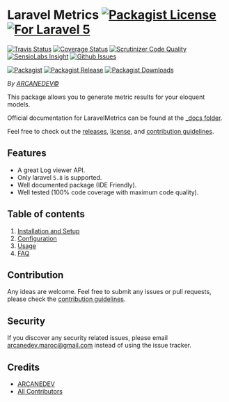 # Laravel Metrics [![Packagist License][badge_license]](LICENSE.md) [![For Laravel 5][badge_laravel]][link-github-repo]

[![Travis Status][badge_build]][link-travis]
[![Coverage Status][badge_coverage]][link-scrutinizer]
[![Scrutinizer Code Quality][badge_quality]][link-scrutinizer]
[![SensioLabs Insight][badge_insight]][link-insight]
[![Github Issues][badge_issues]][link-github-issues]

[![Packagist][badge_package]][link-packagist]
[![Packagist Release][badge_release]][link-packagist]
[![Packagist Downloads][badge_downloads]][link-packagist]

*By [ARCANEDEV&copy;](http://www.arcanedev.net/)*

This package allows you to generate metric results for your eloquent models.

Official documentation for LaravelMetrics can be found at the [_docs folder](_docs/0.Home.md).

Feel free to check out the [releases](https://github.com/ARCANEDEV/LaravelMetrics/releases), [license](LICENSE.md), and [contribution guidelines](CONTRIBUTING.md).

## Features

  - A great Log viewer API.
  - Only laravel `5.8` is supported.
  - Well documented package (IDE Friendly).
  - Well tested (100% code coverage with maximum code quality).

## Table of contents

  1. [Installation and Setup](_docs/1.Installation-and-Setup.md)
  2. [Configuration](_docs/2.Configuration.md)
  3. [Usage](_docs/3.Usage.md)
  4. [FAQ](_docs/4.FAQ.md)

## Contribution

Any ideas are welcome. Feel free to submit any issues or pull requests, please check the [contribution guidelines](CONTRIBUTING.md).

## Security

If you discover any security related issues, please email arcanedev.maroc@gmail.com instead of using the issue tracker.

## Credits

- [ARCANEDEV][link-author]
- [All Contributors][link-contributors]

[badge_laravel]:      https://img.shields.io/badge/Laravel-5.8-orange.svg?style=flat-square
[badge_license]:      https://img.shields.io/packagist/l/arcanedev/laravel-metrics.svg?style=flat-square
[badge_build]:        https://img.shields.io/travis/ARCANEDEV/LaravelMetrics.svg?style=flat-square
[badge_coverage]:     https://img.shields.io/scrutinizer/coverage/g/ARCANEDEV/LaravelMetrics.svg?style=flat-square
[badge_quality]:      https://img.shields.io/scrutinizer/g/ARCANEDEV/LaravelMetrics.svg?style=flat-square
[badge_insight]:      https://img.shields.io/sensiolabs/i/d8ea89a0-d96c-42a6-a06a-2b64ebc44d71.svg?style=flat-square
[badge_issues]:       https://img.shields.io/github/issues/ARCANEDEV/LaravelMetrics.svg?style=flat-square
[badge_package]:      https://img.shields.io/badge/package-arcanedev/log--viewer-blue.svg?style=flat-square
[badge_release]:      https://img.shields.io/packagist/v/arcanedev/laravel-metrics.svg?style=flat-square
[badge_downloads]:    https://img.shields.io/packagist/dt/arcanedev/laravel-metrics.svg?style=flat-square

[link-author]:        https://github.com/arcanedev-maroc
[link-github-repo]:   https://github.com/ARCANEDEV/LaravelMetrics
[link-github-issues]: https://github.com/ARCANEDEV/LaravelMetrics/issues
[link-contributors]:  https://github.com/ARCANEDEV/LaravelMetrics/graphs/contributors
[link-packagist]:     https://packagist.org/packages/arcanedev/laravel-metrics
[link-travis]:        https://travis-ci.org/ARCANEDEV/LaravelMetrics
[link-scrutinizer]:   https://scrutinizer-ci.com/g/ARCANEDEV/LaravelMetrics/?branch=master
[link-insight]:       https://insight.sensiolabs.com/projects/d8ea89a0-d96c-42a6-a06a-2b64ebc44d71

